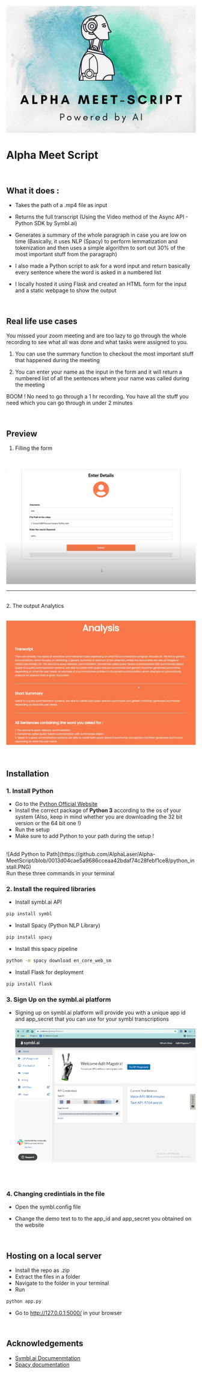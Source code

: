 ![Logo](https://github.com/AlphaLaser/Alpha-MeetScript/blob/26f4d54d6ba5e19f67ab09ac54b081223f45d25f/Images/Alpha%20ed%20assist.png)


# Alpha Meet Script

<br/>

## What it does :

- Takes the path of a .mp4 file as input

- Returns the full transcript (Using the Video method of the Async API - Python SDK by Symbl.ai)

- Generates a summary of the whole paragraph in case you are low on time (Basically, it uses NLP (Spacy) to perform lemmatization and tokenization and then uses a simple algorithm to sort out 30% of the most important stuff from the paragraph)

- I also made a Python script to ask for a word input and return basically every sentence where the word is asked in a numbered list

- I locally hosted it using Flask and created an HTML form for the input and a static webpage to show the output

<br/>

## Real life use cases

You missed your zoom meeting and are too lazy to go through the whole recording to see what all was done and what tasks were assigned to you.

1. You can use the summary function to checkout the most important stuff that happened during the meeting

2. You can enter your name as the input in the form and it will return a numbered list of all the sentences where your name was called during the meeting

BOOM ! No need to go through a 1 hr recording. You have all the stuff you need which you can go through in under 2 minutes

<br/>

## Preview

1. Filling the form 
<br/>

![Logo](https://github.com/AlphaLaser/Alpha-MeetScript/blob/26f4d54d6ba5e19f67ab09ac54b081223f45d25f/Images/preview_form.PNG)
<br/>
<hr/>
<br/>
2. The output Analytics
<br/><br/>

![Logo](https://github.com/AlphaLaser/Alpha-MeetScript/blob/26f4d54d6ba5e19f67ab09ac54b081223f45d25f/Images/preview_output.PNG)

<br/>

## Installation

### 1. Install Python

- Go to the [Python Official Website](https://www.python.org/)
- Install the correct package of <b> Python 3</b> according to the os of your system (Also, keep in mind whether you are downloading the 32 bit version or the 64 bit one !)
- Run the setup
- Make sure to add Python to your path during the setup !
<br/>
![Add Python to Path](https://github.com/AlphaLaser/Alpha-MeetScript/blob/0013d04cae5a9686cceaa42bdaf74c28febf1ce8/python_install.PNG)

<br/>
Run these three commands in your terminal

### 2. Install the required libraries 

- Install symbl.ai API

```bash
pip install symbl
```

- Install Spacy (Python NLP Library)

```bash
pip install spacy
```

- Install this spacy pipeline

```bash
python -m spacy download en_core_web_sm
```

- Install Flask for deployment

```bash
pip install flask
```

### 3. Sign Up on the symbl.ai platform

- Signing up on symbl.ai platform will provide you with a unique app id and app_secret that you can use for your symbl transcriptions
<br/><br/>
![Logo](https://github.com/AlphaLaser/Alpha-MeetScript/blob/26f4d54d6ba5e19f67ab09ac54b081223f45d25f/Images/preview_symbl.png)

<br/><br/>


### 4. Changing credintials in the file

- Open the symbl.config file

- Change the demo text to to the app_id and app_secret you obtained on the website

<br/>

## Hosting on a local server 

- Install the repo as .zip
- Extract the files in a folder
- Navigate to the folder in your terminal
- Run

```bash
python app.py
```

- Go to http://127.0.0.1:5000/ in your browser

<br/>

## Acknowledgements

 - [Symbl.ai Documenmtation](https://docs.symbl.ai/docs/?_ga=2.94379868.1912898433.1627359827-1705200869.1626662338)
 - [Spacy documentation](https://spacy.io/usage/spacy-101/)

  
